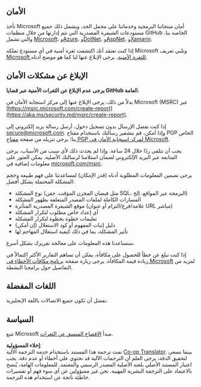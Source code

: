 <!--
CO_OP_TRANSLATOR_METADATA:
{
  "original_hash": "cc205495d4eace1fabcdee963024069f",
  "translation_date": "2025-05-06T17:36:10+00:00",
  "source_file": "SECURITY.md",
  "language_code": "ar"
}
-->
## الأمان

تأخذ Microsoft أمان منتجاتنا البرمجية وخدماتنا على محمل الجد، ويشمل ذلك جميع مستودعات الشيفرة المصدرية التي تتم إدارتها من خلال منظمات GitHub الخاصة بنا، والتي تشمل [Microsoft](https://github.com/Microsoft)، و[Azure](https://github.com/Azure)، و[DotNet](https://github.com/dotnet)، و[AspNet](https://github.com/aspnet)، و[Xamarin](https://github.com/xamarin).

إذا كنت تعتقد أنك اكتشفت ثغرة أمنية في أي مستودع تملكه Microsoft وتلبي تعريف [Microsoft للثغرة الأمنية](https://aka.ms/security.md/definition)، يرجى الإبلاغ عنها لنا كما هو موضح أدناه.

## الإبلاغ عن مشكلات الأمان

**يرجى عدم الإبلاغ عن الثغرات الأمنية عبر قضايا GitHub العامة.**

بدلاً من ذلك، يرجى الإبلاغ عنها إلى مركز استجابة الأمان في Microsoft (MSRC) عبر [https://msrc.microsoft.com/create-report](https://aka.ms/security.md/msrc/create-report).

إذا كنت تفضل الإرسال بدون تسجيل دخول، أرسل رسالة بريد إلكتروني إلى [secure@microsoft.com](mailto:secure@microsoft.com). وإذا أمكن، قم بتشفير رسالتك باستخدام مفتاح PGP الخاص بنا؛ يرجى تنزيله من صفحة [مفتاح PGP لمركز استجابة الأمان في Microsoft](https://aka.ms/security.md/msrc/pgp).

يجب أن تتلقى ردًا خلال 24 ساعة. وإذا لم يحدث ذلك لأي سبب من الأسباب، يرجى المتابعة عبر البريد الإلكتروني لضمان استلامنا لرسالتك الأصلية. يمكن العثور على معلومات إضافية في [microsoft.com/msrc](https://www.microsoft.com/msrc).

يرجى تضمين المعلومات المطلوبة أدناه (قدر الإمكان) لمساعدتنا على فهم طبيعة وحجم المشكلة المحتملة بشكل أفضل:

  * نوع المشكلة (مثل فيضان المخزن المؤقت، حقن SQL، البرمجة عبر المواقع، إلخ)
  * المسارات الكاملة لملفات المصدر المتعلقة بظهور المشكلة
  * موقع الشيفرة المصدرية المتأثرة (علامة/فرع/التزام أو عنوان URL مباشر)
  * أي إعداد خاص مطلوب لتكرار المشكلة
  * تعليمات خطوة بخطوة لتكرار المشكلة
  * دليل إثبات المفهوم أو كود الاستغلال (إن أمكن)
  * تأثير المشكلة، بما في ذلك كيفية استغلال المهاجم لها

ستساعدنا هذه المعلومات على معالجة تقريرك بشكل أسرع.

إذا كنت تبلغ عن خطأ للحصول على مكافأة، يمكن أن تساهم التقارير الأكثر اكتمالاً في زيادة قيمة المكافأة. يرجى زيارة صفحة [برنامج مكافآت الأخطاء في Microsoft](https://aka.ms/security.md/msrc/bounty) لمزيد من التفاصيل حول برامجنا النشطة.

## اللغات المفضلة

نفضل أن تكون جميع الاتصالات باللغة الإنجليزية.

## السياسة

تتبع Microsoft مبدأ [الإفصاح المنسق عن الثغرات](https://aka.ms/security.md/cvd).

**إخلاء المسؤولية**:  
تمت ترجمة هذا المستند باستخدام خدمة الترجمة الآلية [Co-op Translator](https://github.com/Azure/co-op-translator). بينما نسعى لتحقيق الدقة، يرجى العلم أن الترجمات الآلية قد تحتوي على أخطاء أو عدم دقة. يجب اعتبار المستند الأصلي بلغته الأصلية المصدر الرسمي والمعتمد. للمعلومات الهامة، يُنصح بالاعتماد على الترجمة البشرية المهنية. نحن غير مسؤولين عن أي سوء فهم أو تفسيرات خاطئة ناتجة عن استخدام هذه الترجمة.